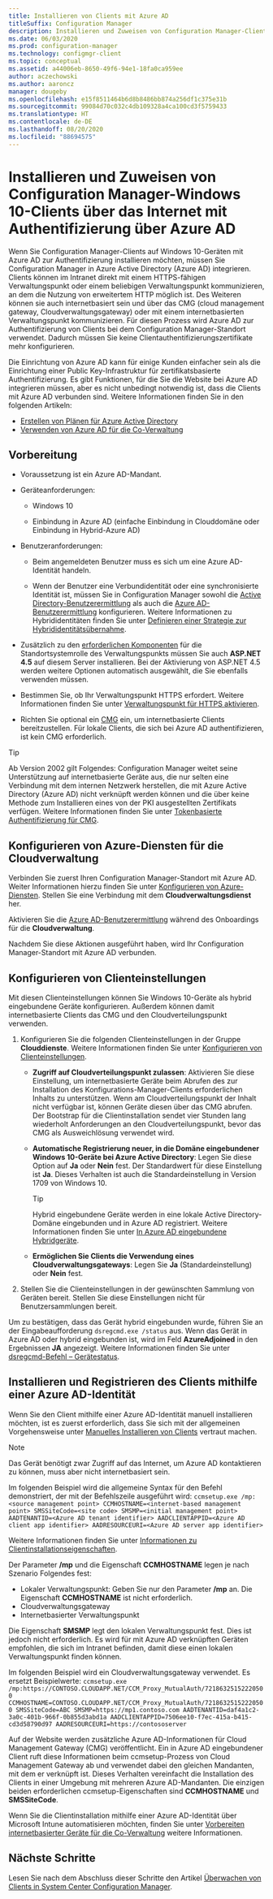 ```yaml
---
title: Installieren von Clients mit Azure AD
titleSuffix: Configuration Manager
description: Installieren und Zuweisen von Configuration Manager-Clients auf Windows 10-Geräten mithilfe von Azure Active Directory zur Authentifizierung
ms.date: 06/03/2020
ms.prod: configuration-manager
ms.technology: configmgr-client
ms.topic: conceptual
ms.assetid: a44006eb-8650-49f6-94e1-18fa0ca959ee
author: aczechowski
ms.author: aaroncz
manager: dougeby
ms.openlocfilehash: e15f8511464b6d8b8486bb874a256df1c375e31b
ms.sourcegitcommit: 99084d70c032c4db109328a4ca100cd3f5759433
ms.translationtype: HT
ms.contentlocale: de-DE
ms.lasthandoff: 08/20/2020
ms.locfileid: "88694575"
---
```

# <a name="install-and-assign-configuration-manager-windows-10-clients-using-azure-ad-for-authentication"></a>Installieren und Zuweisen von Configuration Manager-Windows 10-Clients über das Internet mit Authentifizierung über Azure AD

Wenn Sie Configuration Manager-Clients auf Windows 10-Geräten mit Azure AD zur Authentifizierung installieren möchten, müssen Sie Configuration Manager in Azure Active Directory (Azure AD) integrieren. Clients können im Intranet direkt mit einem HTTPS-fähigen Verwaltungspunkt oder einem beliebigen Verwaltungspunkt kommunizieren, an dem die Nutzung von erweitertem HTTP möglich ist. Des Weiteren können sie auch internetbasiert sein und über das CMG (cloud management gateway, Cloudverwaltungsgateway) oder mit einem internetbasierten Verwaltungspunkt kommunizieren. Für diesen Prozess wird Azure AD zur Authentifizierung von Clients bei dem Configuration Manager-Standort verwendet. Dadurch müssen Sie keine Clientauthentifizierungszertifikate mehr konfigurieren.

Die Einrichtung von Azure AD kann für einige Kunden einfacher sein als die Einrichtung einer Public Key-Infrastruktur für zertifikatsbasierte Authentifizierung. Es gibt Funktionen, für die Sie die Website bei Azure AD integrieren müssen, aber es nicht unbedingt notwendig ist, dass die Clients mit Azure AD verbunden sind.<!-- SCCMDocs issue 1259 --> Weitere Informationen finden Sie in den folgenden Artikeln:

- [Erstellen von Plänen für Azure Active Directory](../../plan-design/security/plan-for-security.md#bkmk_planazuread)
- [Verwenden von Azure AD für die Co-Verwaltung](../../../comanage/quickstart-hybrid-aad.md)

## <a name="before-you-begin"></a>Vorbereitung

- Voraussetzung ist ein Azure AD-Mandant.  

- Geräteanforderungen:  

  - Windows 10  

  - Einbindung in Azure AD (einfache Einbindung in Clouddomäne oder Einbindung in Hybrid-Azure AD)  

- Benutzeranforderungen:  

  - Beim angemeldeten Benutzer muss es sich um eine Azure AD-Identität handeln.

  - Wenn der Benutzer eine Verbundidentität oder eine synchronisierte Identität ist, müssen Sie in Configuration Manager sowohl die [Active Directory-Benutzerermittlung](../../servers/deploy/configure/about-discovery-methods.md#bkmk_aboutUser) als auch die [Azure AD-Benutzerermittlung](../../servers/deploy/configure/about-discovery-methods.md#azureaddisc) konfigurieren. Weitere Informationen zu Hybrididentitäten finden Sie unter [Definieren einer Strategie zur Hybrididentitätsübernahme](/azure/active-directory/hybrid/plan-hybrid-identity-design-considerations-identity-adoption-strategy).<!--497750-->

- Zusätzlich zu den [erforderlichen Komponenten](../../plan-design/configs/site-and-site-system-prerequisites.md#bkmk_2012MPpreq) für die Standortsystemrolle des Verwaltungspunkts müssen Sie auch **ASP.NET 4.5** auf diesem Server installieren. Bei der Aktivierung von ASP.NET 4.5 werden weitere Optionen automatisch ausgewählt, die Sie ebenfalls verwenden müssen.  

- Bestimmen Sie, ob Ihr Verwaltungspunkt HTTPS erfordert. Weitere Informationen finden Sie unter [Verwaltungspunkt für HTTPS aktivieren](../manage/cmg/certificates-for-cloud-management-gateway.md#bkmk_mphttps).  

- Richten Sie optional ein [CMG](../manage/cmg/plan-cloud-management-gateway.md) ein, um internetbasierte Clients bereitzustellen. Für lokale Clients, die sich bei Azure AD authentifizieren, ist kein CMG erforderlich.  

> [!TIP]
> Ab Version 2002 gilt Folgendes:<!--5686290--> Configuration Manager weitet seine Unterstützung auf internetbasierte Geräte aus, die nur selten eine Verbindung mit dem internen Netzwerk herstellen, die mit Azure Active Directory (Azure AD) nicht verknüpft werden können und die über keine Methode zum Installieren eines von der PKI ausgestellten Zertifikats verfügen. Weitere Informationen finden Sie unter [Tokenbasierte Authentifizierung für CMG](deploy-clients-cmg-token.md).

## <a name="configure-azure-services-for-cloud-management"></a>Konfigurieren von Azure-Diensten für die Cloudverwaltung

Verbinden Sie zuerst Ihren Configuration Manager-Standort mit Azure AD. Weiter Informationen hierzu finden Sie unter [Konfigurieren von Azure-Diensten](../../servers/deploy/configure/azure-services-wizard.md). Stellen Sie eine Verbindung mit dem **Cloudverwaltungsdienst** her.

Aktivieren Sie die [Azure AD-Benutzerermittlung](../../servers/deploy/configure/configure-discovery-methods.md#azureaadisc) während des Onboardings für die **Cloudverwaltung**.

Nachdem Sie diese Aktionen ausgeführt haben, wird Ihr Configuration Manager-Standort mit Azure AD verbunden.

## <a name="configure-client-settings"></a>Konfigurieren von Clienteinstellungen

Mit diesen Clienteinstellungen können Sie Windows 10-Geräte als hybrid eingebundene Geräte konfigurieren. Außerdem können damit internetbasierte Clients das CMG und den Cloudverteilungspunkt verwenden.

1. Konfigurieren Sie die folgenden Clienteinstellungen in der Gruppe **Clouddienste**. Weitere Informationen finden Sie unter [Konfigurieren von Clienteinstellungen](configure-client-settings.md).

    - **Zugriff auf Cloudverteilungspunkt zulassen**: Aktivieren Sie diese Einstellung, um internetbasierte Geräte beim Abrufen des zur Installation des Konfigurations-Manager-Clients erforderlichen Inhalts zu unterstützen. Wenn am Cloudverteilungspunkt der Inhalt nicht verfügbar ist, können Geräte diesen über das CMG abrufen. Der Bootstrap für die Clientinstallation sendet vier Stunden lang wiederholt Anforderungen an den Cloudverteilungspunkt, bevor das CMG als Ausweichlösung verwendet wird.<!--495533-->  

    - **Automatische Registrierung neuer, in die Domäne eingebundener Windows 10-Geräte bei Azure Active Directory**: Legen Sie diese Option auf **Ja** oder **Nein** fest. Der Standardwert für diese Einstellung ist **Ja**. Dieses Verhalten ist auch die Standardeinstellung in Version 1709 von Windows 10.

        > [!TIP]
        > Hybrid eingebundene Geräte werden in eine lokale Active Directory-Domäne eingebunden und in Azure AD registriert. Weitere Informationen finden Sie unter [In Azure AD eingebundene Hybridgeräte](/azure/active-directory/devices/concept-azure-ad-join-hybrid).<!-- MEMDocs#325 -->

    - **Ermöglichen Sie Clients die Verwendung eines Cloudverwaltungsgateways**: Legen Sie **Ja** (Standardeinstellung) oder **Nein** fest.  

2. Stellen Sie die Clienteinstellungen in der gewünschten Sammlung von Geräten bereit. Stellen Sie diese Einstellungen nicht für Benutzersammlungen bereit.

Um zu bestätigen, dass das Gerät hybrid eingebunden wurde, führen Sie an der Eingabeaufforderung `dsregcmd.exe /status` aus. Wenn das Gerät in Azure AD oder hybrid eingebunden ist, wird im Feld **AzureAdjoined** in den Ergebnissen **JA** angezeigt. Weitere Informationen finden Sie unter [dsregcmd-Befehl – Gerätestatus](/azure/active-directory/devices/troubleshoot-device-dsregcmd).

## <a name="install-and-register-the-client-using-azure-ad-identity"></a>Installieren und Registrieren des Clients mithilfe einer Azure AD-Identität

Wenn Sie den Client mithilfe einer Azure AD-Identität manuell installieren möchten, ist es zuerst erforderlich, dass Sie sich mit der allgemeinen Vorgehensweise unter [Manuelles Installieren von Clients](deploy-clients-to-windows-computers.md#BKMK_Manual) vertraut machen.

> [!Note]  
> Das Gerät benötigt zwar Zugriff auf das Internet, um Azure AD kontaktieren zu können, muss aber nicht internetbasiert sein.

Im folgenden Beispiel wird die allgemeine Syntax für den Befehl demonstriert, der mit der Befehlszeile ausgeführt wird: `ccmsetup.exe /mp:<source management point> CCMHOSTNAME=<internet-based management point> SMSSiteCode=<site code> SMSMP=<initial management point> AADTENANTID=<Azure AD tenant identifier> AADCLIENTAPPID=<Azure AD client app identifier> AADRESOURCEURI=<Azure AD server app identifier>`

Weitere Informationen finden Sie unter [Informationen zu Clientinstallationseigenschaften](about-client-installation-properties.md).

Der Parameter **/mp** und die Eigenschaft **CCMHOSTNAME** legen je nach Szenario Folgendes fest:

- Lokaler Verwaltungspunkt: Geben Sie nur den Parameter **/mp** an. Die Eigenschaft **CCMHOSTNAME** ist nicht erforderlich.
- Cloudverwaltungsgateway
- Internetbasierter Verwaltungspunkt

Die Eigenschaft **SMSMP** legt den lokalen Verwaltungspunkt fest. Dies ist jedoch nicht erforderlich. Es wird für mit Azure AD verknüpften Geräten empfohlen, die sich im Intranet befinden, damit diese einen lokalen Verwaltungspunkt finden können.

Im folgenden Beispiel wird ein Cloudverwaltungsgateway verwendet. Es ersetzt Beispielwerte: `ccmsetup.exe /mp:https://CONTOSO.CLOUDAPP.NET/CCM_Proxy_MutualAuth/72186325152220500 CCMHOSTNAME=CONTOSO.CLOUDAPP.NET/CCM_Proxy_MutualAuth/72186325152220500 SMSSiteCode=ABC SMSMP=https://mp1.contoso.com AADTENANTID=daf4a1c2-3a0c-401b-966f-0b855d3abd1a AADCLIENTAPPID=7506ee10-f7ec-415a-b415-cd3d58790d97 AADRESOURCEURI=https://contososerver`

Auf der Website werden zusätzliche Azure AD-Informationen für Cloud Management Gateway (CMG) veröffentlicht. Ein in Azure AD eingebundener Client ruft diese Informationen beim ccmsetup-Prozess von Cloud Management Gateway ab und verwendet dabei den gleichen Mandanten, mit dem er verknüpft ist. Dieses Verhalten vereinfacht die Installation des Clients in einer Umgebung mit mehreren Azure AD-Mandanten. Die einzigen beiden erforderlichen ccmsetup-Eigenschaften sind **CCMHOSTNAME** und **SMSSiteCode**.<!--3607731-->

Wenn Sie die Clientinstallation mithilfe einer Azure AD-Identität über Microsoft Intune automatisieren möchten, finden Sie unter [Vorbereiten internetbasierter Geräte für die Co-Verwaltung](../../../comanage/how-to-prepare-Win10.md#install-the-configuration-manager-client) weitere Informationen.

## <a name="next-steps"></a>Nächste Schritte

Lesen Sie nach dem Abschluss dieser Schritte den Artikel [Überwachen von Clients in System Center Configuration Manager](../manage/monitor-clients.md).